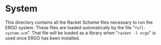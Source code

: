 # System

This directory contains all the Racket Scheme files necessary to run the ERGO system.  These files are loaded automatically by the file "`full-system.scm`". That file will be loaded as a library when "`racket -l ergo`" is used once ERGO has been installed.